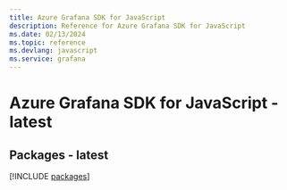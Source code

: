 ```yaml
---
title: Azure Grafana SDK for JavaScript
description: Reference for Azure Grafana SDK for JavaScript
ms.date: 02/13/2024
ms.topic: reference
ms.devlang: javascript
ms.service: grafana
---
```

# Azure Grafana SDK for JavaScript - latest
## Packages - latest
[!INCLUDE [packages](grafana-index.md)]